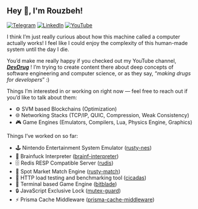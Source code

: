 ## Hey 👋, I'm Rouzbeh!
[![Telegram](https://img.shields.io/badge/Telegram-26A5E4?style=for-the-badge&logo=telegram&logoColor=white)](https://t.me/rouzbehsbz)
[![LinkedIn](https://img.shields.io/badge/LinkedIn-0A66C2?style=for-the-badge&logo=linkedin&logoColor=white)](https://www.linkedin.com/in/rouzbehsbz/)
[![YouTube](https://img.shields.io/badge/YouTube-FF0000?style=for-the-badge&logo=youtube&logoColor=white)](https://www.youtube.com/@YOUR_CHANNEL)

I think I’m just really curious about how this machine called a computer actually works! I feel like I could enjoy the complexity of this human-made system until the day I die.

You’d make me really happy if you checked out my YouTube channel, ***[DevDrug](https://www.youtube.com/@devdrug)*** ! I’m trying to create content there about deep concepts of software engineering and computer science, or as they say, “*making drugs for developers*” :)

Things I’m interested in or working on right now — feel free to reach out if you’d like to talk about them:
- ⚙️ SVM based Blockchains (Optimization)
- 🌐 Networking Stacks (TCP/IP, QUIC, Compression, Weak Consistency)
- 🎮 Game Engines (Emulators, Compilers, Lua, Physics Engine, Graphics)

Things I’ve worked on so far:
- 🕹️ Nintendo Entertainment System Emulator ([rusty-nes](https://github.com/rouzbehsbz/rusty-nes))
- 🧠 Brainfuck Interpreter ([brainf-interpreter](https://github.com/rouzbehsbz/brainf-interpreter))
- 🗄️ Redis RESP Compatible Server ([rudis](https://github.com/rouzbehsbz/rudis))
- 💱 Spot Market Match Engine ([rusty-match](https://github.com/rouzbehsbz/rusty-match))
- 🚀 HTTP load testing and benchmarking tool ([cicadas](https://github.com/rouzbehsbz/cicadas))
- 🧩 Terminal based Game Engine ([bitblade](https://github.com/rouzbehsbz/bitblade))
- 🔒 JavaScript Exclusive Lock ([mutex-guard](https://github.com/rouzbehsbz/mutex-guard))
- ⚡ Prisma Cache Middleware ([prisma-cache-middleware](https://github.com/rouzbehsbz/prisma-cache-middleware))
